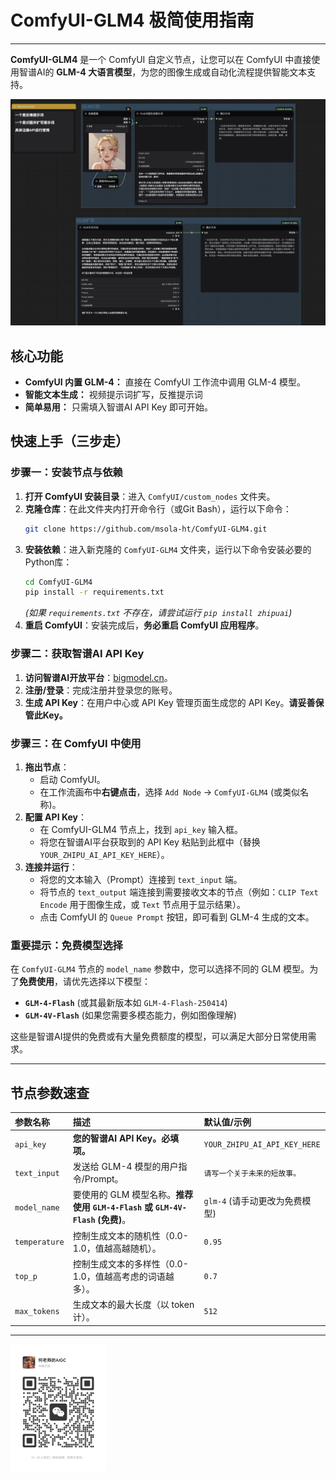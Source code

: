 # ComfyUI-GLM4 极简使用指南

------

**ComfyUI-GLM4** 是一个 ComfyUI 自定义节点，让您可以在 ComfyUI 中直接使用智谱AI的 **GLM-4 大语言模型**，为您的图像生成或自动化流程提供智能文本支持。

![ComfyUI-GLM4](/image/PixPin_2025-06-20_10-35-30.png)

## 核心功能

*   **ComfyUI 内置 GLM-4：** 直接在 ComfyUI 工作流中调用 GLM-4 模型。
*   **智能文本生成：** 视频提示词扩写，反推提示词
*   **简单易用：** 只需填入智谱AI API Key 即可开始。

## 快速上手（三步走）

### 步骤一：安装节点与依赖

1.  **打开 ComfyUI 安装目录**：进入 `ComfyUI/custom_nodes` 文件夹。
2.  **克隆仓库**：在此文件夹内打开命令行（或Git Bash），运行以下命令：
    ```bash
    git clone https://github.com/msola-ht/ComfyUI-GLM4.git
    ```
3.  **安装依赖**：进入新克隆的 `ComfyUI-GLM4` 文件夹，运行以下命令安装必要的Python库：
    ```bash
    cd ComfyUI-GLM4
    pip install -r requirements.txt
    ```
    *(如果 `requirements.txt` 不存在，请尝试运行 `pip install zhipuai`)*
4.  **重启 ComfyUI**：安装完成后，**务必重启 ComfyUI 应用程序**。

### 步骤二：获取智谱AI API Key

1.  **访问智谱AI开放平台**：[bigmodel.cn](https://www.bigmodel.cn/invite?icode=2X%2FldpUyTOnXZGJ6GSyycbC%2Fk7jQAKmT1mpEiZXXnFw%3D)。
2.  **注册/登录**：完成注册并登录您的账号。
3.  **生成 API Key**：在用户中心或 API Key 管理页面生成您的 API Key。**请妥善保管此Key。**

### 步骤三：在 ComfyUI 中使用

1.  **拖出节点**：
    *   启动 ComfyUI。
    *   在工作流画布中**右键点击**，选择 `Add Node` -> `ComfyUI-GLM4` (或类似名称)。
2.  **配置 API Key**：
    *   在 ComfyUI-GLM4 节点上，找到 `api_key` 输入框。
    *   将您在智谱AI平台获取到的 API Key 粘贴到此框中（替换 `YOUR_ZHIPU_AI_API_KEY_HERE`）。
3.  **连接并运行**：
    *   将您的文本输入（Prompt）连接到 `text_input` 端。
    *   将节点的 `text_output` 端连接到需要接收文本的节点（例如：`CLIP Text Encode` 用于图像生成，或 `Text` 节点用于显示结果）。
    *   点击 ComfyUI 的 `Queue Prompt` 按钮，即可看到 GLM-4 生成的文本。

### **重要提示：免费模型选择**

在 `ComfyUI-GLM4` 节点的 `model_name` 参数中，您可以选择不同的 GLM 模型。为了**免费使用**，请优先选择以下模型：

*   **`GLM-4-Flash`** (或其最新版本如 `GLM-4-Flash-250414`)
*   **`GLM-4V-Flash`** (如果您需要多模态能力，例如图像理解)

这些是智谱AI提供的免费或有大量免费额度的模型，可以满足大部分日常使用需求。

---

## 节点参数速查

| 参数名称      | 描述                                                         | 默认值/示例                    |
| :------------ | :----------------------------------------------------------- | :----------------------------- |
| `api_key`     | **您的智谱AI API Key。必填项。**                             | `YOUR_ZHIPU_AI_API_KEY_HERE`   |
| `text_input`  | 发送给 GLM-4 模型的用户指令/Prompt。                         | `请写一个关于未来的短故事。`   |
| `model_name`  | 要使用的 GLM 模型名称。**推荐使用 `GLM-4-Flash` 或 `GLM-4V-Flash` (免费)**。 | `glm-4` (请手动更改为免费模型) |
| `temperature` | 控制生成文本的随机性（0.0-1.0，值越高越随机）。              | `0.95`                         |
| `top_p`       | 控制生成文本的多样性（0.0-1.0，值越高考虑的词语越多）。      | `0.7`                          |
| `max_tokens`  | 生成文本的最大长度（以 token 计）。                          | `512`                          |

---

<img src="/image/微信图片_20250620124237.png" alt="ComfyUI-GLM4" style="zoom: 20%;" />
